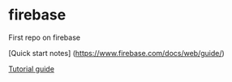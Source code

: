 # firebase
First repo on firebase


[Quick start notes] (https://www.firebase.com/docs/web/guide/)


[Tutorial guide](https://www.firebase.com/tutorial/)